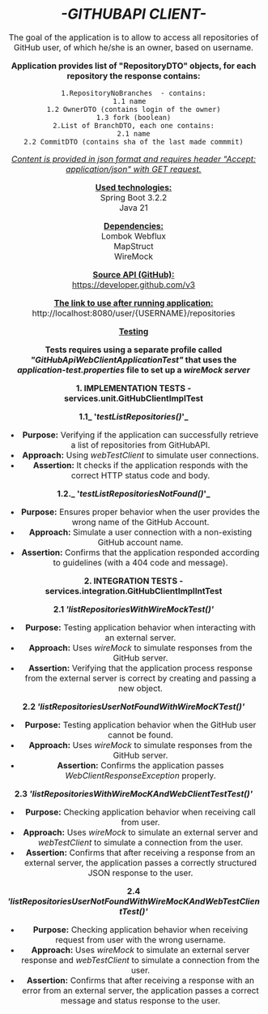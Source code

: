 <div style="text-align: center;">

<ins>***<h1>-GITHUBAPI CLIENT-</h1>***</ins>

<font size="3">The goal of the application is to allow to 
access all repositories of GitHub user, of which he/she is an owner, based on 
username. 

**Application provides list of "RepositoryDTO" objects, for each repository the response contains:**  

    1.RepositoryNoBranches  - contains:
    1.1 name  
    1.2 OwnerDTO (contains login of the owner)
    1.3 fork (boolean)
    2.List of BranchDTO, each one contains:
    2.1 name
    2.2 CommitDTO (contains sha of the last made commmit)


<ins>_Content is provided in json format and requires header "Accept: application/json" with GET request._</ins>  

<ins>**Used technologies:**</ins>  
Spring Boot 3.2.2  
Java 21  

<ins>**Dependencies:**</ins>  
Lombok
Webflux    
MapStruct   
WireMock

<ins>**Source API (GitHub):**</ins>  
https://developer.github.com/v3  

<ins>**The link to use after running application:**</ins>  
http://localhost:8080/user/{USERNAME}/repositories

<ins>**Testing**</ins>  

**Tests requires using a separate profile called *"GitHubApiWebClientApplicationTest"* that uses the *application-test.properties* file to set up a *wireMock server***

**1. IMPLEMENTATION TESTS -  services.unit.GitHubClientImplTest**

**1.1_ '*testListRepositories()*'_**

- **Purpose:** Verifying if the application can successfully retrieve a list of repositories from GitHubAPI.
- **Approach:** Using *webTestClient* to simulate user connections.
- **Assertion:** It checks if the application responds with the correct HTTP status code and body.

**1.2._ '*testListRepositoriesNotFound()*'_**

- **Purpose:** Ensures proper behavior when the user provides the wrong name of the GitHub Account.
- **Approach:** Simulate a user connection with a non-existing GitHub account name.
- **Assertion:** Confirms that the application responded according to guidelines (with a 404 code and message).

**2. INTEGRATION TESTS -  services.integration.GitHubClientImplIntTest**

**2.1 _'*listRepositoriesWithWireMockTest()*'_**

- **Purpose:** Testing application behavior when interacting with an external server.
- **Approach:** Uses *wireMock* to simulate responses from the GitHub server.
- **Assertion:** Verifying that the application process response from the external server is correct by creating and passing a new object. 
  
**2.2 _'*listRepositoriesUserNotFoundWithWireMocKTest()*'_**
- **Purpose:** Testing application behavior when the GitHub user cannot be found.
- **Approach:** Uses *wireMock* to simulate responses from the GitHub server.
- **Assertion:** Confirms the application passes *WebClientResponseException* properly.
  
**2.3 _'*listRepositoriesWithWireMocKAndWebClientTestTest()*'_**

- **Purpose:** Checking application behavior when receiving call from user.
- **Approach:** Uses *wireMock* to simulate an external server and *webTestClient* to simulate a connection from the user.
- **Assertion:** Confirms that after receiving a response from an external server, the application passes a correctly structured JSON response to the user.

**2.4 _'*listRepositoriesUserNotFoundWithWireMocKAndWebTestClientTest()*'_**

- **Purpose:** Checking application behavior when receiving request from user with the wrong username.
- **Approach:** Uses *wireMock* to simulate an external server response and *webTestClient* to simulate a connection from the user.
- **Assertion:** Confirms that after receiving a response with an error from an external server, the application passes a correct message and status response to the user.
</div>

